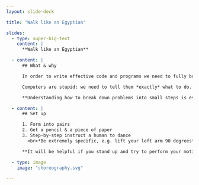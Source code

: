 ```yaml
---
layout: slide-deck

title: "Walk like an Egyptian"

slides:
  - type: super-big-text
    content: |
      **Walk like an Egyptian**

  - content: |
      ## What & why

      In order to write effective code and programs we need to fully break down problems into small pieces.

      Computers are stupid: we need to tell them *exactly* what to do.

      **Understanding how to break down problems into small steps is essential to writing Javascript.**

  - content: |
      ## Set up

      1. Form into pairs
      2. Get a pencil & a piece of paper
      3. Step-by-step instruct a human to dance
        <br>*Be extremely specific, e.g. lift your left arm 90 degrees*

      **It will be helpful if you stand up and try to perform your motions.**

  - type: image
    image: "choreography.svg"

---
```

